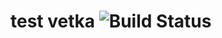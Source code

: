 # test vetka <img src="https://travis-ci.org/blutuzko/TRPO.svg?branch=master" alt="Build Status" />


